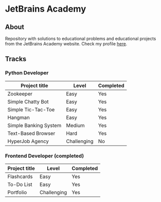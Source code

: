 # JetBrains Academy

## About 

Repository with solutions to educational problems and educational projects from the JetBrains Academy website. Check my profile [here](https://hyperskill.org/profile/105576442).

## Tracks

### Python Developer

| Project title | Level | Completed |
| --- | --- | --- |
| Zookeeper | Easy | Yes |
| Simple Chatty Bot | Easy | Yes |
| Simple Tic-Tac-Toe | Easy | Yes |
| Hangman | Easy | Yes |
| Simple Banking System | Medium | Yes |
| Text-Based Browser | Hard | Yes |
| HyperJob Agency | Challenging | No |

### Frontend Developer (completed)

| Project title | Level | Completed |
| --- | --- | --- |
| Flashcards | Easy | Yes |
| To-Do List | Easy | Yes |
| Portfolio | Challenging | Yes |